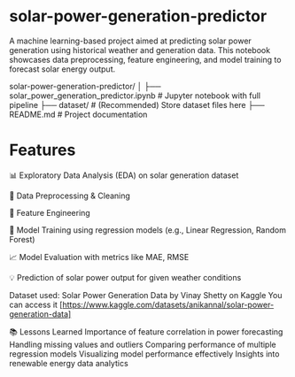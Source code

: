 # solar-power-generation-predictor
A machine learning-based project aimed at predicting solar power generation using historical weather and generation data. This notebook showcases data preprocessing, feature engineering, and model training to forecast solar energy output.

solar-power-generation-predictor/
│
├── solar_power_generation_predictor.ipynb   # Jupyter notebook with full pipeline
├── dataset/                                 # (Recommended) Store dataset files here
├── README.md                                # Project documentation

 # Features
📊 Exploratory Data Analysis (EDA) on solar generation dataset

🔧 Data Preprocessing & Cleaning

🔁 Feature Engineering

🤖 Model Training using regression models (e.g., Linear Regression, Random Forest)

📈 Model Evaluation with metrics like MAE, RMSE

💡 Prediction of solar power output for given weather conditions

Dataset used: Solar Power Generation Data by Vinay Shetty on Kaggle
You can access it [https://www.kaggle.com/datasets/anikannal/solar-power-generation-data]


📚 Lessons Learned
Importance of feature correlation in power forecasting
Handling missing values and outliers
Comparing performance of multiple regression models
Visualizing model performance effectively
Insights into renewable energy data analytics
